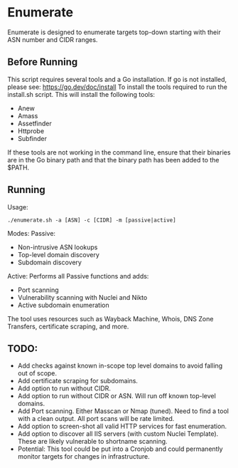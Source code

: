 # Enumerate 
Enumerate is designed to enumerate targets top-down starting with their ASN number and CIDR ranges.

## Before Running
This script requires several tools and a Go installation. If go is not installed, please see: https://go.dev/doc/install
To install the tools required to run the install.sh script. This will install the following tools:
* Anew
* Amass
* Assetfinder
* Httprobe
* Subfinder

If these tools are not working in the command line, ensure that their binaries are in the Go binary path and that the binary path has been added to the $PATH.

## Running
Usage: 
```
./enumerate.sh -a [ASN] -c [CIDR] -m [passive|active]
```

Modes:
Passive:
* Non-intrusive ASN lookups
* Top-level domain discovery
* Subdomain discovery

Active:
Performs all Passive functions and adds:
* Port scanning
* Vulnerability scanning with Nuclei and Nikto
* Active subdomain enumeration

The tool uses resources such as Wayback Machine, Whois, DNS Zone Transfers, certificate scraping, and more.

## TODO:
* Add checks against known in-scope top level domains to avoid falling out of scope.
* Add certificate scraping for subdomains.
* Add option to run without CIDR.
* Add option to run without CIDR or ASN. Will run off known top-level domains. 
* Add Port scanning. Either Masscan or Nmap (tuned). Need to find a tool with a clean output. All port scans will be rate limited.
* Add option to screen-shot all valid HTTP services for fast enumeration.
* Add option to discover all IIS servers (with custom Nuclei Template). These are likely vulnerable to shortname scanning.   
* Potential: This tool could be put into a Cronjob and could permanently monitor targets for changes in infrastructure.